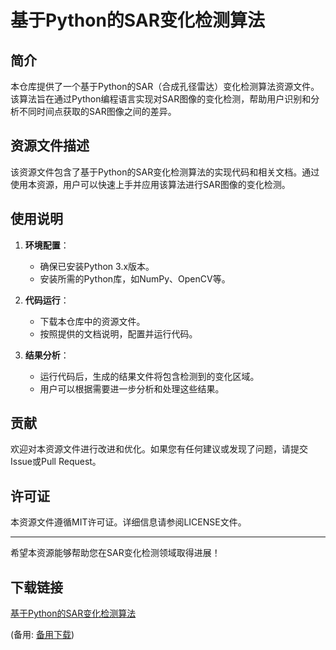 # 基于Python的SAR变化检测算法

## 简介

本仓库提供了一个基于Python的SAR（合成孔径雷达）变化检测算法资源文件。该算法旨在通过Python编程语言实现对SAR图像的变化检测，帮助用户识别和分析不同时间点获取的SAR图像之间的差异。

## 资源文件描述

该资源文件包含了基于Python的SAR变化检测算法的实现代码和相关文档。通过使用本资源，用户可以快速上手并应用该算法进行SAR图像的变化检测。

## 使用说明

1. **环境配置**：
   - 确保已安装Python 3.x版本。
   - 安装所需的Python库，如NumPy、OpenCV等。

2. **代码运行**：
   - 下载本仓库中的资源文件。
   - 按照提供的文档说明，配置并运行代码。

3. **结果分析**：
   - 运行代码后，生成的结果文件将包含检测到的变化区域。
   - 用户可以根据需要进一步分析和处理这些结果。

## 贡献

欢迎对本资源文件进行改进和优化。如果您有任何建议或发现了问题，请提交Issue或Pull Request。

## 许可证

本资源文件遵循MIT许可证。详细信息请参阅LICENSE文件。

---

希望本资源能够帮助您在SAR变化检测领域取得进展！

## 下载链接
[基于Python的SAR变化检测算法](https://pan.quark.cn/s/02d202eab289) 

(备用: [备用下载](https://pan.baidu.com/s/1L-vaTfsJSAm9Dp58bKyJlQ?pwd=1234))

